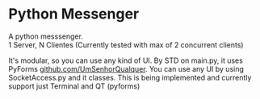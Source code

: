 # Python Messenger
A python messsenger.  
1 Server, N Clientes (Currently tested with max of 2 concurrent clients)


It's modular, so you can use any kind of UI. By STD on main.py, it uses PyForms [github.com/UmSenhorQualquer](UmSenhorQualquer).
You can use any UI by using SocketAccess.py and it classes. This is being implemented and currently support just Terminal and QT (pyforms)
